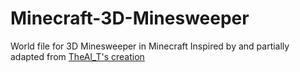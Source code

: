 # Minecraft-3D-Minesweeper
World file for 3D Minesweeper in Minecraft
Inspired by and partially adapted from [TheAl_T's creation](https://www.planetminecraft.com/project/3d-minesweeper-in-minecraft-3298593/)
